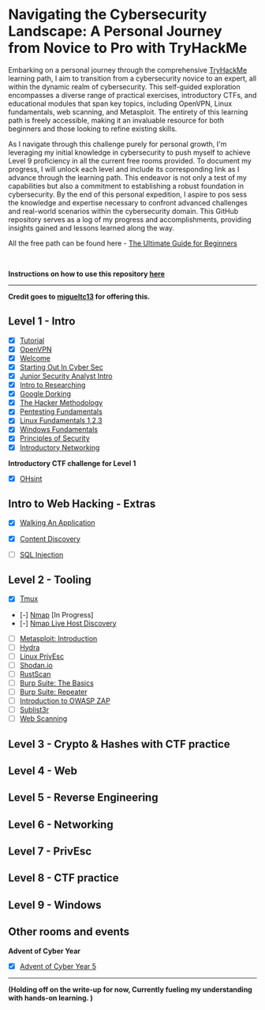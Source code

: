 # Navigating the Cybersecurity Landscape: A Personal Journey from Novice to Pro with TryHackMe 

Embarking on a personal journey through the comprehensive  [TryHackMe](https://tryhackme.com ) learning path, I aim to transition from a cybersecurity novice to an expert, all within the dynamic realm of cybersecurity. This self-guided exploration encompasses a diverse range of practical exercises, introductory CTFs, and educational modules that span key topics, including OpenVPN, Linux fundamentals, web scanning, and Metasploit. The entirety of this learning path is freely accessible, making it an invaluable  resource for both beginners and those looking to refine existing skills. 

As I navigate through this challenge purely for personal growth, I'm leveraging my initial knowledge in cybersecurity to push myself to achieve Level 9 proficiency in all the current free rooms provided. To document my progress, I will unlock each level and include its corresponding link as I advance through the learning path. This endeavor is not only a test of my capabilities but also a commitment to establishing a robust foundation in cybersecurity. By the end of this personal expedition, I aspire to pos sess the knowledge and expertise necessary to confront advanced challenges and real-world scenarios within the cybersecurity domain. This GitHub repository serves as a log of my progress and accomplishments, providing insights gained and lessons learned along the way. 

All the free path can be found here - [The Ultimate Guide for Beginners](https://tryhackme.com/r/resources/blog/free_path) 

<br>

**Instructions on how to use this repository [here](/INSTRUCTIONS.md)** 

---
**Credit goes to [migueltc13](https://github.com/migueltc13) for offering this.** 

## Level 1 - Intro
- [x] [Tutorial](https://tryhackme.com/room/tutorial) 
- [x] [OpenVPN](https://tryhackme.com/room/openvpn) 
- [x] [Welcome](https://tryhackme.com/jr/welcome) 
- [x] [Starting Out In Cyber Sec](https://tryhackme.com/room/startingoutincybersec) 
- [x] [Junior Security Analyst Intro](https://tryhackme.com/room/jrsecanalystintrouxo) 
- [x] [Intro to Researching](https://tryhackme.com/room/introtoresearch) 
- [x] [Google Dorking](https://tryhackme.com/room/googledorking) 
- [x] [The Hacker Methodology](https://tryhackme.com/room/hackermethodology) 
- [x] [Pentesting Fundamentals](https://tryhackme.com/room/pentestingfundamentals) 
- [x] [Linux Fundamentals 1,2,3](https://tryhackme.com/module/linux-fundamentals) 
- [x] [Windows Fundamentals](https://tryhackme.com/module/windows-fundamentals) 
- [x] [Principles of Security](https://tryhackme.com/room/principlesofsecurity)
- [x] [Introductory Networking](https://tryhackme.com/room/introtonetworking)
<!--      
- [ ] [Red Team Fundamentals](https://tryhackme.com/room/redteamfundamentals) 
-->
**Introductory CTF challenge for Level 1** 
- [x] [OHsint](https://tryhackme.com/room/ohsint) 

## Intro to Web Hacking - Extras
- [x] [Walking An Application](https://tryhackme.com/room/walkinganapplication)
- [x] [Content Discovery](https://tryhackme.com/room/contentdiscovery)
- [ ] [SQL Injection](https://tryhackme.com/room/sqlinjectionlm)


## Level 2 - Tooling

- [x] [Tmux](https://tryhackme.com/room/rptmux) 
- [-] [Nmap](https://tryhackme.com/room/furthernmap) [In Progress]
- [-] [Nmap Live Host Discovery](https://tryhackme.com/room/nmap01)
- [ ] [Metasploit: Introduction](https://tryhackme.com/room/metasploitintro) 
- [ ] [Hydra](https://tryhackme.com/room/hydra) 
- [ ] [Linux PrivEsc](https://tryhackme.com/room/linuxprivesc) 
- [ ] [Shodan.io](https://tryhackme.com/room/shodan) 
- [ ] [RustScan](https://tryhackme.com/room/rustscan)  
- [ ] [Burp Suite: The Basics](https://tryhackme.com/room/burpsuitebasics) 
- [ ] [Burp Suite: Repeater](https://tryhackme.com/room/burpsuiterepeater) 
- [ ] [Introduction to OWASP ZAP](https://tryhackme.com/room/learnowaspzap) 
- [ ] [Sublist3r](https://tryhackme.com/room/rpsublist3r)
- [ ] [Web Scanning](https://tryhackme.com/room/rpwebscanning)

<!--
(write-up [here](write-ups/level2/RustScan))
(write-up [here](write-ups/level2/Linux%20PrivEsc)) 
-->
<!--
**More introductory CTFs** 

- [ ] [Vulnversity](https://tryhackme.com/room/vulnversity) (write-up [here](write-ups/level2/Vulnversity)) 
- [ ] [Blue](https://tryhackme.com/room/blue) 
- [ ] [Simple CTF](https://tryhackme.com/room/easyctf) (write-up [here](write-ups/level2/Simple%20CTF)) 
- [ ] [Bounty Hacker](https://tryhackme.com/room/cowboyhacker) (write-up [here](write-ups/level2/Bounty%20Hacker)) 
- [ ] [Brute It](https://tryhackme.com/room/bruteit) 
- [ ] [Fowsniff CTF](https://tryhackme.com/room/ctf)
-->
## Level 3 - Crypto & Hashes with CTF practice
<!--
- [ ] [Crack the hash](https://tryhackme.com/room/crackthehash)
- [ ] [Agent Sudo](https://tryhackme.com/room/agentsudoctf)
- [ ] [The Cod Caper](https://tryhackme.com/room/thecodcaper)
- [ ] [Ice](https://tryhackme.com/room/ice)
- [ ] [Lazy Admin](https://tryhackme.com/room/lazyadmin) (write-up [here](write-ups/level3/Lazy%20Admin))
- [ ] [Basic Pentesting](https://tryhackme.com/room/basicpentestingjt)
-->
## Level 4 - Web
<!--
- [] [Walking An Application](https://tryhackme.com/room/walkinganapplication)
- [ ] [OWASP Top 10](https://tryhackme.com/room/owasptop10)
- [ ] [OWASP Top 10 - 2021](https://tryhackme.com/room/owasptop102021)
- [ ] [OWASP Juice Shop](https://tryhackme.com/room/owaspjuiceshop)
- [ ] [Ignite](https://tryhackme.com/room/ignite)
- [ ] [Overpass](https://tryhackme.com/room/overpass)
- [ ] [DevelPy](https://tryhackme.com/room/bsidesgtdevelpy)
- [ ] [Jack of all trades](https://tryhackme.com/room/jackofalltrades)
- [ ] [Bolt](https://tryhackme.com/room/bolt)
- [ ] [SQL Injection](https://tryhackme.com/room/sqlinjectionlm)
-->
## Level 5 - Reverse Engineering
<!--
- [ ] [Intro to x86 64](https://tryhackme.com/room/introtox8664)
- [ ] [CC Ghidra](https://tryhackme.com/room/ccghidra)
- [ ] [CC Radare2](https://tryhackme.com/room/ccradare2)
- [ ] [CC Steganography](https://tryhackme.com/room/ccstego)
- [ ] [Reverse Engineering](https://tryhackme.com/room/reverseengineering)
-->
<!--
- [ ] [Reversing ELF](https://tryhackme.com/room/reverselfiles)
- [ ] [Dumping Router Firmware](https://tryhackme.com/room/rfirmware)
- [ ] [Brainpam 1](https://tryhackme.com/room/brainpan)
-->
## Level 6 - Networking
<!--
- [ ] [Introduction to Networking](https://tryhackme.com/room/introtonetworking)
- [ ] [Intro to LAN](https://tryhackme.com/room/introtolan)
- [ ] [HTTP in detail](https://tryhackme.com/room/httpindetail)
- [ ] [DNS in detail](https://tryhackme.com/room/dnsindetail)
- [ ] [Smag Grotto](https://tryhackme.com/room/smaggrotto)
- [ ] [Overpass 2 - Hacked](https://tryhackme.com/room/overpass2hacked)
-->
## Level 7 - PrivEsc
<!--
- [ ] [Sudo Security Bypass](https://tryhackme.com/room/sudovulnsbypass)
- [ ] [Sudo Buffer Overflow](https://tryhackme.com/room/sudovulnsbof)
- [ ] [Windows Privesc](https://tryhackme.com/room/windows10privesc)
- [ ] [Windows Privesc Arena](https://tryhackme.com/room/windowsprivescarena)
- [ ] [Linux Privesc Arena](https://tryhackme.com/room/linuxprivescarena)
- [ ] [Linux Privilege Escalation](https://tryhackme.com/room/linprivesc)
- [ ] [Blaster](https://tryhackme.com/room/blaster)
- [ ] [Ignite](https://tryhackme.com/room/ignite)
- [ ] [Kenobi](https://tryhackme.com/room/kenobi)
- [ ] [c4ptur3-th3-fl4g](https://tryhackme.com/room/c4ptur3th3fl4g)
- [ ] [Pickle Rick](https://tryhackme.com/room/picklerick) (write-up [here](write-ups/level7/Pickle%20Rick))
- [ ] [Overpass 3 - Hosting](https://tryhackme.com/room/overpass3hosting)
-->
## Level 8 - CTF practice
<!--
- [ ] [Post Exploitation Basics](https://tryhackme.com/room/postexploit)
- [ ] [Dogcat](https://tryhackme.com/room/dogcat)
- [ ] [LFI basics](https://tryhackme.com/room/lfibasics)
- [ ] [Buffer Overflow Prep](https://tryhackme.com/room/bufferoverflowprep)
- [ ] [Break out the cage](https://tryhackme.com/room/breakoutthecage1)
- [ ] [Lian Yu](https://tryhackme.com/room/lianyu) (write-up [here](write-ups/level8/Lian%20Yu))
- [ ] [Year of the Rabbit](https://tryhackme.com/room/yearoftherabbit)
- [ ] [Mr Robot CTF](https://tryhackme.com/room/mrrobot)
- [ ] [Internal](https://tryhackme.com/room/internal)
-->
## Level 9 - Windows
<!--
- [ ] [Active Directory Basics](https://tryhackme.com/room/winadbasics)
- [ ] [Attacktive Directory](https://tryhackme.com/room/attacktivedirectory)
- [ ] [Retro](https://tryhackme.com/room/retro)
- [ ] [Blue Print](https://tryhackme.com/room/blueprint)
- [ ] [Anthem](https://tryhackme.com/room/anthem)
- [ ] [Relevant](https://tryhackme.com/room/relevant)
-->
## Other rooms and events
<!-- - [ ] [Crash Course Pentesting](https://tryhackme.com/room/ccpentesting) / Private -->
**Advent of Cyber Year**
<!--
- [ ] [Advent of Cyber Year 1](https://tryhackme.com/room/25daysofchristmas)
- [ ] [Advent of Cyber Year 2](https://tryhackme.com/room/adventofcyber2)
- [ ] [Advent of Cyber Year 3](https://tryhackme.com/room/adventofcyber3)
- [ ] [Advent of Cyber Year 4](https://tryhackme.com/room/adventofcyber4)
-->
- [x] [Advent of Cyber Year 5](https://tryhackme.com/room/adventofcyber2023)
---
**(Holding off on the write-up for now, Currently fueling my understanding with hands-on learning. <!--[Click here](write-ups/level1/Welcome)-->)** 
<!--
### Completed the above? You can:
- Subscribe to TryHackMe to get paths featuring subscriber-only rooms.
- New challenge rooms are released weekly, have a go at them before the write-ups come out!
- Keep a list of engaging CTFs and do them.
- Sign up to other platforms such as [CTF time](https://ctftime.org/) and take part in competitive CTFs.
- Start a blog with writeups of new rooms.
- Create your challenge rooms for TryHackMe.
- Did you like reverse engineering? How about Windows? Or perhaps PrivEsc? You can specialize in one area if you like it. Just search for rooms with that on TryHackMe, or ask in the Discord/Forums/Sub-reddit "I liked X and want to do more".
-->

